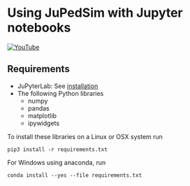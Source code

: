 # Using JuPedSim with Jupyter notebooks 

[![YouTube](https://img.youtube.com/vi/lnpRJK-W44E/0.jpg)](https://www.youtube.com/watch?v=lnpRJK-W44E)

## Requirements

- JuPyterLab: See [installation](https://jupyterlab.readthedocs.io/en/stable/getting_started/installation.html)
- The following Python libraries
  - numpy
  - pandas
  - matplotlib
  - ipywidgets

To install these libraries on a Linux or OSX system run 

```
pip3 install -r requirements.txt
```

For Windows using anaconda, run

```
conda install --yes --file requirements.txt
```